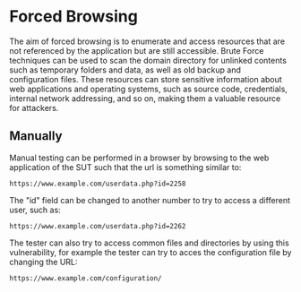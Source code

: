# Forced Browsing
The aim of forced browsing is to enumerate and access resources that are not referenced by the application but are still accessible.
Brute Force techniques can be used to scan the domain directory for unlinked contents such as temporary folders and data, as well as old backup and configuration files. These resources can store sensitive information about web applications and operating systems, such as source code, credentials, internal network addressing, and so on, making them a valuable resource for attackers.
## Manually 

 Manual testing can be performed in a browser by browsing to the web application of the SUT such that the url is something similar to:

 ```
 https://www.example.com/userdata.php?id=2258

 ```

 The "id" field can be changed to another number to try to access a different user, such as:

 ```
https://www.example.com/userdata.php?id=2262
 ```

The tester can also try to access common files and directories by using this vulnerability, for example the tester can try to acces the configuration file by changing the URL:

```
https://www.example.com/configuration/
```